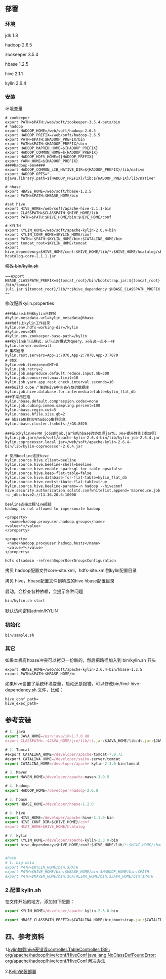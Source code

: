 ## 部署

### 环境

jdk 1.8

hadoop 2.6.5

zookeeper 3.5.4

hbase 1.2.5

hive 2.1.1

kylin 2.6.4

### 安装

环境变量

```
# zookeeper
export PATH=$PATH:/web/soft/zookeeper-3.5.4-beta/bin
# hadoop
export HADOOP_HOME=/web/soft/hadoop-2.6.5
export HADOOP_PREFIX=/web/soft/hadoop-2.6.5
export PATH=$PATH:$HADOOP_PREFIX/bin
export PATH=$PATH:$HADOOP_PREFIX/sbin
export HADOOP_MAPRED_HOME=${HADOOP_PREFIX}
export HADOOP_COMMON_HOME=${HADOOP_PREFIX}
export HADOOP_HDFS_HOME=${HADOOP_PREFIX}
export YARN_HOME=${HADOOP_PREFIX}
####hadoop-env####
export HADOOP_COMMON_LIB_NATIVE_DIR=${HADOOP_PREFIX}/lib/native
export HADOOP_OPTS="-Djava.library.path=${HADOOP_PREFIX}/lib:${HADOOP_PREFIX}/lib/native"

# hbase
export HBASE_HOME=/web/soft/hbase-1.2.5
export PATH=$PATH:$HBASE_HOME/bin

#set hive
export HIVE_HOME=/web/soft/apache-hive-2.1.1-bin
export CLASSPATH=$CLASSPATH:$HIVE_HOME/lib
export PATH=$PATH:$HIVE_HOME/bin:$HIVE_HOME/conf

# KYLIN
export KYLIN_HOME=/web/soft/apache-kylin-2.6.4-bin
export KYLIN_CONF_HOME=$KYLIN_HOME/conf
export PATH=:$PATH:$KYLIN_HOME/bin:$CATALINE_HOME/bin
export tomcat_root=$KYLIN_HOME/tomcat
export hive_dependency=$HIVE_HOME/conf:$HIVE_HOME/lib/*:$HIVE_HOME/hcatalog/share/hcatalog/hive-hcatalog-core-2.1.1.jar
```

~~修改 bin/kylin.sh~~

~~`export HBASE_CLASSPATH_PREFIX=${tomcat_root}/bin/bootstrap.jar:${tomcat_root}/bin/tomcat-juli.jar:${tomcat_root}/lib/*:$hive_dependency:$HBASE_CLASSPATH_PREFIX~~`

修改配置kylin.properties

```
###hbase上存储kylin元数据
#kylin.metadata.url=kylin_metadata@hbase
###hdfs上kylin工作目录
kylin.env.hdfs-working-dir=/kylin   
#kylin.env=DEV
#kylin.env.zookeeper-base-path=/kylin
###kylin主节点模式，从节点的模式为query，只有这一点不一样
kylin.server.mode=all
# 集群信息
kylin.rest.servers=App-1:7070,App-2:7070,App-3:7070
# 时区
kylin.web.timezone=GMT+8
kylin.job.retry=2
kylin.job.mapreduce.default.reduce.input.mb=500
kylin.job.concurrent.max.limit=10
kylin.job.yarn.app.rest.check.interval.seconds=10
###build cube 产生的Hive中间表存放的数据库
kylin.job.hive.database.for.intermediatetable=kylin_flat_db
###不采用压缩
kylin.hbase.default.compression.codec=none 
kylin.job.cubing.inmem.sampling.percent=100
kylin.hbase.regin.cut=5
kylin.hbase.hfile.size.gb=2
## hbase集群填写hadoop集群信息
kylin.hbase.cluster.fs=hdfs://GS:8020

###定义kylin用于MR jobs的job.jar包和hbase的协处理jar包，用于提升性能(添加项)
kylin.job.jar=/web/soft/apache-kylin-2.6.4-bin/lib/kylin-job-2.6.4.jar
kylin.coprocessor.local.jar=/web/soft/apache-kylin-2.6.4-bin/lib/kylin-coprocessor-2.6.4.jar
```

```
# 使用beeline连接hive
kylin.source.hive.client=beeline
kylin.source.hive.beeline-shell=beeline
kylin.source.hive.enable-sparksql-for-table-ops=false
kylin.source.hive.keep-flat-table=false
kylin.source.hive.database-for-flat-table=kylin_flat_db
kylin.source.hive.redistribute-flat-table=true
kylin.source.hive.beeline-params=-n hadoop --hiveconf hive.security.authorization.sqlstd.confwhitelist.append='mapreduce.job.*|dfs.*' -u jdbc:hive2://13.36.20.6:10000
```

```
beeline连接远程hive报错
hadoop is not allowed to impersonate hadoop

<property>
  <name>hadoop.proxyuser.hadoop.groups</name>
<value>*</value>
</property>

<property>
 <name>hadoop.proxyuser.hadoop.hosts</name>
 <value>*</value>
</property>

hdfs dfsadmin -refreshSuperUserGroupsConfiguration
```



拷贝 hadoop配置文件core-site.xml，hdfs-site.xml到kylin配置目录

拷贝 hive，hbase配置文件到响应的hive hbase配置目录

启动，会检查各种依赖，会提示各种问题

```bash
bin/kylin.sh start
```

默认访问密码admin/KYLIN

### 初始化

```
bin/sample.sh
```

### 其它

如果本机有hbase冲突可以拷贝一份新的，然后把路径加入到 bin/kylin.sh 开头

```
export HBASE_HOME=/web/soft/apache-kylin-2.6.4-bin/hbase-1.2.5
export PATH=$PATH:$HBASE_HOME/bi
```

如果hive设置了系统环境变量，启动还是报错，可以修改bin/find-hive-dependency.sh 文件，比如：

```
hive_conf_path=
hive_exec_path=
```

## 参考安装

```javascript
# 1. java
export JAVA_HOME=/usr/java/jdk1.7.0_80
export CLASSPATH=.:$JAVA_HOME/jre/lib/rt.jar:$JAVA_HOME/lib/dt.jar:$JAVA_HOME/lib/tools.jar

# 2. Tomcat
#export CATALINA_HOME=/developer/apache-tomcat-7.0.73
#export CATALINA_HOME=/developer/saiku-server/tomcat
export CATALINA_HOME=/developer/apache-kylin-2.3.0-bin/tomcat

# 3. Maven
export MAVEN_HOME=/developer/apache-maven-3.0.5

# 4. hadoop
export HADOOP_HOME=/developer/hadoop-2.6.0

# 5. hbase
export HBASE_HOME=/developer/hbase-1.2.0

# 6. hive
export HIVE_HOME=/developer/apache-hive-1.1.0-bin
export HIVE_CONF_DIR=${HIVE_HOME}/conf
export HCAT_HOME=$HIVE_HOME/hcatalog

# 7. kylin
export KYLIN_HOME=/developer/apache-kylin-2.3.0-bin
export hive_dependency=$HIVE_HOME/conf:$HIVE_HOME/lib/*:$HCAT_HOME/share/hcatalog/hive-hcatalog-core-1.1.0.jar


#Path
# 1. big data
export PATH=$KYLIN_HOME/bin:$PATH
export PATH=$HIVE_HOME/bin:$HBASE_HOME/bin:$HADOOP_HOME/bin:$PATH
export PATH=$MAVEN_HOME/bin:$CATALINA_HOME/bin:$JAVA_HOME/bin:$PATH
```

### 2.配置 kylin.sh

 在文件开始的地方，添加如下配置：

```javascript
export KYLIN_HOME=/developer/apache-kylin-2.3.0-bin

export HBASE_CLASSPATH_PREFIX=$CATALINA_HOME/bin/bootstrap.jar:$CATALINA_HOME/bin/tomcat-juli.jar:$CATALINA_HOME/lib/*:$hive_dependency:$HBASE_CLASSPATH_PREFIX
```

## 四、参考资料

1.[kylin加载hive表错误controller.TableController:189 : org/apache/hadoop/hive/conf/HiveConf java.lang.NoClassDefFoundError: org/apache/hadoop/hive/conf/HiveConf 解决办法](http://www.cnblogs.com/sench/p/kylin.html)

2.[Kylin安装部署](http://www.cnblogs.com/itboys/p/6322421.html)

